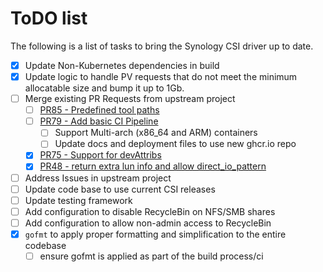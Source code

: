 # ToDO list

The following is a list of tasks to bring the Synology CSI driver up to date.

- [x] Update Non-Kubernetes dependencies in build
- [x] Update logic to handle PV requests that do not meet the minimum allocatable size and bump it up to 1Gb.
- [ ] Merge existing PR Requests from upstream project
   - [ ] [PR85 - Predefined tool paths](https://github.com/SynologyOpenSource/synology-csi/pull/85)
   - [ ] [PR79 - Add basic CI Pipeline](https://github.com/SynologyOpenSource/synology-csi/pull/79)
     - [ ] Support Multi-arch (x86_64 and ARM) containers
     - [ ] Update docs and deployment files to use new ghcr.io repo
   - [X] [PR75 - Support for devAttribs](https://github.com/SynologyOpenSource/synology-csi/pull/75)
   - [X] [PR48 - return extra lun info and allow direct_io_pattern](https://github.com/SynologyOpenSource/synology-csi/pull/48)
- [ ] Address Issues in upstream project
- [ ] Update code base to use current CSI releases
- [ ] Update testing framework
- [ ] Add configuration to disable RecycleBin on NFS/SMB shares
- [ ] Add configuration to allow non-admin access to RecycleBin
- [x] `gofmt` to apply proper formatting and simplification to the entire codebase
  - [ ] ensure gofmt is applied as part of the build process/ci 
